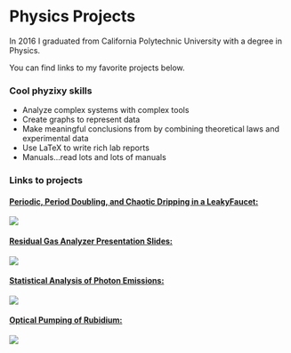 # Physics Projects
In 2016 I graduated from California Polytechnic University with a degree in Physics.

You can find links to my favorite projects below.

### Cool phyzixy skills

* Analyze complex systems with complex tools
* Create graphs to represent data
* Make meaningful conclusions from by combining theoretical laws and experimental data
* Use LaTeX to write rich lab reports
* Manuals...read lots and lots of manuals

### Links to projects
#### [Periodic, Period Doubling, and Chaotic Dripping in a LeakyFaucet:](https://www.dropbox.com/s/adtuf4dd53gkms1/main.pdf?dl=0)
[![](https://www.dropbox.com/s/l0a36e9m2b13f6n/senior_project.png?dl=1)](https://www.dropbox.com/s/adtuf4dd53gkms1/main.pdf?dl=0)

#### [Residual Gas Analyzer Presentation Slides:](https://www.dropbox.com/s/jhea3zchvtyxd67/qlab2_final_presentation.pptx?dl=0)
[![](https://www.dropbox.com/s/yq46znks7ug4lse/rga.png?dl=1)](https://www.dropbox.com/s/jhea3zchvtyxd67/qlab2_final_presentation.pptx?dl=0)

#### [Statistical Analysis of Photon Emissions:](https://www.dropbox.com/s/ii7i1chl05g54yr/lab_report.pdf?dl=0)
[![](https://www.dropbox.com/s/gnmoaewqse2uuf3/photon.png?dl=1)](https://www.dropbox.com/s/ii7i1chl05g54yr/lab_report.pdf?dl=0)

#### [Optical Pumping of Rubidium:](https://www.dropbox.com/s/xcuad4hxfxo4fwv/lab_report.pdf?dl=0)
[![](https://www.dropbox.com/s/blc2xi2ux0b4yym/pump.png?dl=1)](https://www.dropbox.com/s/xcuad4hxfxo4fwv/lab_report.pdf?dl=0)
